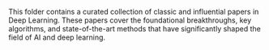 This folder contains a curated collection of classic and influential papers in Deep Learning. These papers cover the foundational breakthroughs, key algorithms, and state-of-the-art methods that have significantly shaped the field of AI and deep learning.
